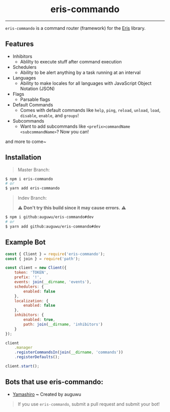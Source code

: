 <h1 align="center">eris-commando</h1>

---------------
`eris-commando` is a command router (framework) for the [Eris](https://abal.moe/Eris) library.

## Features

- Inhibitors
  - Ablilty to execute stuff after command execution
- Schedulers
  - Ability to be alert anything by a task running at an interval
- Languages
  - Ability to make locales for all languages with JavaScript Object Notation (JSON)
- Flags
  - Parsable flags
- Default Commands
  - Comes with default commands like `help`, `ping`, `reload`, `unload`, `load`, `disable`, `enable`, and `groups`!
- Subcommands
  - Want to add subcommands like `<prefix>commandName <subcommandName>`? Now you can!

and more to come~

## Installation

> Master Branch:

```sh
$ npm i eris-commando
# or
$ yarn add eris-commando
```

> Indev Branch:
>
> :warning: **Don't try this build since it may cause errors.** :warning:

```sh
$ npm i github:auguwu/eris-commando#dev
# or
$ yarn add github:auguwu/eris-commando#dev
```

## Example Bot

```js
const { Client } = require('eris-commando');
const { join } = require('path');

const client = new Client({
    token: 'TOKEN',
    prefix: '!',
    events: join(__dirname, 'events'),
    schedulers: {
        enabled: false
    },
    localization: {
        enabled: false
    },
    inhibitors: {
        enabled: true,
        path: join(__dirname, 'inhibitors')
    }
});

client
    .manager
    .registerCommandsIn(join(__dirname, 'commands'))
    .registerDefaults();

client.start();
```

## Bots that use eris-commando:

- [Yamashiro](https://shipgirl.augu.me) **~** Created by auguwu

> If you use `eris-commando`, submit a pull request and submit your bot!